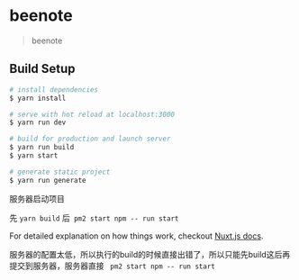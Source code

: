 # beenote

> beenote

## Build Setup

``` bash
# install dependencies
$ yarn install

# serve with hot reload at localhost:3000
$ yarn run dev

# build for production and launch server
$ yarn run build
$ yarn start

# generate static project
$ yarn run generate
```

服务器启动项目

先 `yarn build` 后` pm2 start npm -- run start`

For detailed explanation on how things work, checkout [Nuxt.js docs](https://nuxtjs.org).

服务器的配置太低，所以执行的build的时候直接出错了，所以只能先build这后再提交到服务器，服务器直接 ` pm2 start npm -- run start`
